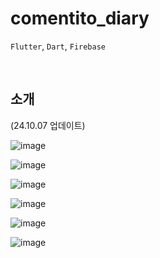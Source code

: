 # comentito_diary

`Flutter`, `Dart`, `Firebase`

<br>

## 소개

(24.10.07 업데이트)

![image](https://github.com/user-attachments/assets/7c579bde-4bc1-463e-993c-4c79a2905a91)

![image](https://github.com/user-attachments/assets/c8f59227-d2fc-46c4-b839-9b9bd6fa8aa8)

![image](https://github.com/user-attachments/assets/e159d807-ed3f-40d6-bdb5-16ddf23cf5de)

![image](https://github.com/user-attachments/assets/68e0e370-d119-49ac-854a-b7097adc3524)

![image](https://github.com/user-attachments/assets/bdb9b7c1-93ce-45d7-8e45-d10067718447)

![image](https://github.com/user-attachments/assets/021fd688-83a5-4c86-beb6-97fcb4cd5d2f)

